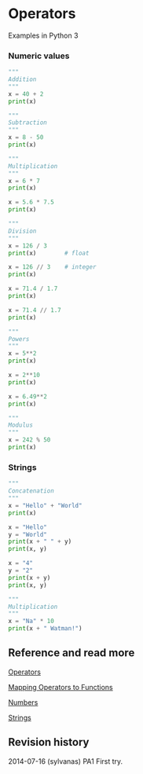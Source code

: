Operators
==============================
Examples in Python 3


### Numeric values
```python
"""
Addition
"""
x = 40 + 2
print(x)

"""
Subtraction
"""
x = 8 - 50
print(x)

"""
Multiplication
"""
x = 6 * 7
print(x)

x = 5.6 * 7.5
print(x)

"""
Division
"""
x = 126 / 3
print(x)        # float

x = 126 // 3    # integer
print(x)

x = 71.4 / 1.7
print(x)

x = 71.4 // 1.7
print(x)

"""
Powers
"""
x = 5**2
print(x)

x = 2**10
print(x)

x = 6.49**2
print(x)

"""
Modulus
"""
x = 242 % 50
print(x)


```


### Strings
```python
"""
Concatenation
"""
x = "Hello" + "World"
print(x)

x = "Hello"
y = "World"
print(x + " " + y)
print(x, y)

x = "4"
y = "2"
print(x + y)
print(x, y)

"""
Multiplication
"""
x = "Na" * 10
print(x + " Watman!")


```



Reference and read more
------------------------------

[Operators](https://docs.python.org/3/reference/lexical_analysis.html#operators)

[Mapping Operators to Functions](https://docs.python.org/3/library/operator.html#mapping-operators-to-functions)

[Numbers](https://docs.python.org/3/tutorial/introduction.html#numbers)

[Strings](https://docs.python.org/3/tutorial/introduction.html#strings)


Revision history
------------------------------

2014-07-16 (sylvanas) PA1 First try.
